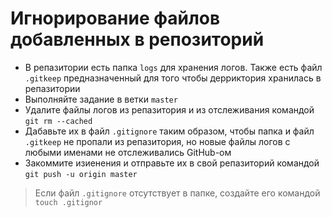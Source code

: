 # Игнорирование файлов добавленных  в репозиторий 

- В репазитории есть папка `logs` для хранения логов. Также есть файл `.gitkeep` предназначенный для того чтобы дерриктория хранилась в репазитории
- Выполняйте задание в ветки `master`
- Удалите файлы логов из репазитория и из отслеживания командой `git rm --cached`
- Дабавьте их в файл `.gitignore` таким образом, чтобы папка и файл `.gitkeep` не пропали из репазитория, но новые файлы логов с любыми именами не отслеживались GitHub-ом
- Закоммите изиенения и отправьте их в свой репазиторий командой `git push -u origin master`  

> Если файл `.gitignore` отсутствует в папке, создайте его командой `touch .gitignor`